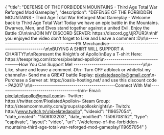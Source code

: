 {
    "title": "DEFENSE OF THE FORBIDDEN MOUNTAINS - Third Age Total War Reforged Mod Gameplay",
    "description": "DEFENSE OF THE FORBIDDEN MOUNTAINS - Third Age Total War Reforged Mod Gameplay - Welcome back to Third Age Total War! Today we have an epic battle in the Mountains. Dwarves, Men, and Elves stand together against a united Evil. Enjoy the Battle :D\n\n\nJOIN MY DISCORD SERVER: https:\/\/discord.gg\/JjR7UR3\n\nIf you enjoyed the video don't forget to Like and Leave a comment :D\n\n-----------------------------------------PA Merchandise---------------------------------------------\n\nBUYING A SHIRT WILL SUPPORT A CHARITY!\n\nRepresent the Knight's of Apollo!\nBuy a T-shirt Here: https:\/\/teespring.com\/stores\/pixelated-apollo\n\n----------------------------------How You Can Support Me! -----------------------------------\n\n- Like, share and leave a comment :D\n- Turn OFF adblock or whitelist my channel\n- Send me a GREAT battle Replay: pixelatedapollo@gmail.com\n- Purchase a Server at: https:\/\/oasis-hosting.net\/ and use this discount code - PA2017 \n\n------------------------------------------Connect With Me!-----------------------------------------\n\n- Email: pixelatedapollo@gmail.com\n- Twitter: https:\/\/twitter.com\/PixelatedApollo\n- Steam Group:  http:\/\/steamcommunity.com\/groups\/apollosknights\n- Twitch: http:\/\/www.twitch.tv\/pixelatedapollo",
    "videoid": "119657054",
    "date_created": "1506103203",
    "date_modified": "1506708152",
    "type": "captivate",
    "layout": "video",
    "url": "\/v\/defense-of-the-forbidden-mountains-third-age-total-war-reforged-mod-gameplay\/119657054"
}